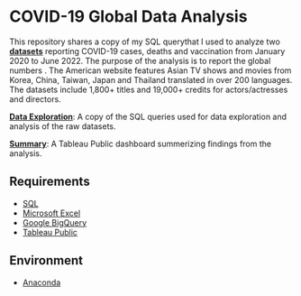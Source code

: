# COVID-19 Global Data Analysis

This repository shares a copy of my SQL querythat I used to analyze two **[datasets](https://www.kaggle.com/datasets/victorsoeiro/rakuten-tv-dramas-and-movies)** reporting COVID-19 cases, deaths and vaccination from January 2020 to June 2022. The purpose of the analysis is to report the global numbers . The American website features Asian TV shows and movies from Korea, China, Taiwan, Japan and Thailand translated in over 200 languages. The datasets include 1,800+ titles and 19,000+ credits for actors/actresses and directors. 


**[Data Exploration](https://github.com/JenniferFell1/rakuten_viki/blob/1211011ff530287f4a8ae33fe247daa0d2bcefcd/Rakuten.ipynb)**: A copy of the SQL queries used for data exploration and analysis of the raw datasets.

**[Summary](https://drive.google.com/file/d/1LGd_OFgJYVGSO072zrS4ozodRB2pXcea/view)**: A Tableau Public dashboard summerizing findings from the analysis.


## Requirements
- [SQL](https://www.w3schools.com/sql/)
- [Microsoft Excel](https://www.microsoft.com/en-us/microsoft-365/excel)
- [Google BigQuery](https://cloud.google.com/bigquery)
- [Tableau Public](https://www.tableau.com/)

## Environment
- [Anaconda](https://www.anaconda.com/)
